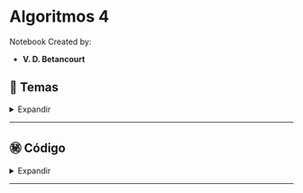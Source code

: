 # Algoritmos 4

Notebook Created by:

- **V. D. Betancourt**




## 📑 Temas

<details>
    <summary> Expandir </summary>

1. 

![]()

Créditos: Imagen de []()
   
</details>

----------------





## ㊙️ **Código**

<details>
    <summary> Expandir </summary>

Véase el Notebook:

- []()

</details>

----------------








